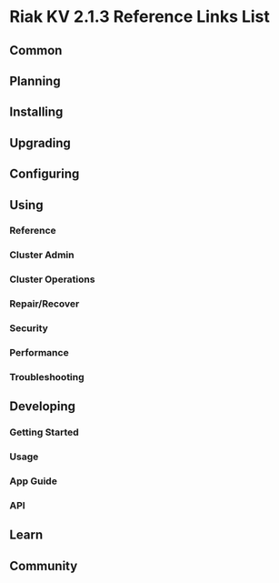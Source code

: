 
# Riak KV 2.1.3 Reference Links List

## Common

[downloads]: {{<baseurl>}}riak/kv/2.1.1/downloads/
[install index]: {{<baseurl>}}riak/kv/2.1.1/setup/installing
[upgrade index]: {{<baseurl>}}riak/kv/2.1.1/upgrading
[plan index]: {{<baseurl>}}riak/kv/2.1.1/planning
[config index]: {{<baseurl>}}riak/kv/2.1.3/using/configuring/
[config reference]: {{<baseurl>}}riak/kv/2.1.1/configuring/reference/
[manage index]: {{<baseurl>}}riak/kv/2.1.1/using/managing
[performance index]: {{<baseurl>}}riak/kv/2.1.1/using/performance
[glossary vnode]: {{<baseurl>}}riak/kv/2.1.1/learn/glossary/#vnode
[contact basho]: http://basho.com/contact/

## Planning

[plan index]: {{<baseurl>}}riak/kv/2.1.1/setup/planning
[plan start]: {{<baseurl>}}riak/kv/2.1.1/setup/planning/start
[plan backend]: {{<baseurl>}}riak/kv/2.1.1/setup/planning/backend
[plan backend bitcask]: {{<baseurl>}}riak/kv/2.1.1/setup/planning/backend/bitcask
[plan backend leveldb]: {{<baseurl>}}riak/kv/2.1.1/setup/planning/backend/leveldb
[plan backend memory]: {{<baseurl>}}riak/kv/2.1.1/setup/planning/backend/memory
[plan backend multi]: {{<baseurl>}}riak/kv/2.1.1/setup/planning/backend/multi
[plan cluster capacity]: {{<baseurl>}}riak/kv/2.1.1/setup/planning/cluster-capacity
[plan bitcask capacity]: {{<baseurl>}}riak/kv/2.1.1/setup/planning/bitcask-capacity-calc
[plan best practices]: {{<baseurl>}}riak/kv/2.1.1/setup/planning/best-practices
[plan future]: {{<baseurl>}}riak/kv/2.1.1/setup/planning/future

## Installing

[install index]: {{<baseurl>}}riak/kv/2.1.1/setup/installing
[install aws]: {{<baseurl>}}riak/kv/2.1.1/setup/installing/amazon-web-services
[install debian & ubuntu]: {{<baseurl>}}riak/kv/2.1.1/setup/installing/debian-ubuntu
[install freebsd]: {{<baseurl>}}riak/kv/2.1.1/setup/installing/freebsd
[install mac osx]: {{<baseurl>}}riak/kv/2.1.1/setup/installing/mac-osx
[install rhel & centos]: {{<baseurl>}}riak/kv/2.1.1/setup/installing/rhel-centos
[install smartos]: {{<baseurl>}}riak/kv/2.1.1/setup/installing/smartos
[install solaris]: {{<baseurl>}}riak/kv/2.1.1/setup/installing/solaris
[install suse]: {{<baseurl>}}riak/kv/2.1.1/setup/installing/suse
[install windows azure]: {{<baseurl>}}riak/kv/2.1.1/setup/installing/windows-azure

[install source index]: {{<baseurl>}}riak/kv/2.1.1/setup/installing/source
[install source erlang]: {{<baseurl>}}riak/kv/2.1.1/setup/installing/source/erlang
[install source jvm]: {{<baseurl>}}riak/kv/2.1.1/setup/installing/source/jvm

[install verify]: {{<baseurl>}}riak/kv/2.1.1/setup/installing/verify

## Upgrading

[upgrade index]: {{<baseurl>}}riak/kv/2.1.1/setup/upgrading
[upgrade checklist]: {{<baseurl>}}riak/kv/2.1.1/setup/upgrading/checklist
[upgrade version]: {{<baseurl>}}riak/kv/2.1.1/setup/upgrading/version
[upgrade cluster]: {{<baseurl>}}riak/kv/2.1.1/setup/upgrading/cluster
[upgrade mdc]: {{<baseurl>}}riak/kv/2.1.1/setup/upgrading/multi-datacenter
[upgrade downgrade]: {{<baseurl>}}riak/kv/2.1.1/setup/downgrade

## Configuring

[config index]: {{<baseurl>}}riak/kv/2.1.1/configuring
[config basic]: {{<baseurl>}}riak/kv/2.1.1/configuring/basic
[config backend]: {{<baseurl>}}riak/kv/2.1.1/configuring/backend
[config manage]: {{<baseurl>}}riak/kv/2.1.1/configuring/managing
[config reference]: {{<baseurl>}}riak/kv/2.1.1/configuring/reference/
[config strong consistency]: {{<baseurl>}}riak/kv/2.1.1/configuring/strong-consistency
[config load balance]: {{<baseurl>}}riak/kv/2.1.1/configuring/load-balancing-proxy
[config mapreduce]: {{<baseurl>}}riak/kv/2.1.1/configuring/mapreduce
[config search]: {{<baseurl>}}riak/kv/2.1.1/configuring/search/

[config v3 mdc]: {{<baseurl>}}riak/kv/2.1.1/configuring/v3-multi-datacenter
[config v3 nat]: {{<baseurl>}}riak/kv/2.1.1/configuring/v3-multi-datacenter/nat
[config v3 quickstart]: {{<baseurl>}}riak/kv/2.1.1/configuring/v3-multi-datacenter/quick-start
[config v3 ssl]: {{<baseurl>}}riak/kv/2.1.1/configuring/v3-multi-datacenter/ssl

[config v2 mdc]: {{<baseurl>}}riak/kv/2.1.1/configuring/v2-multi-datacenter
[config v2 nat]: {{<baseurl>}}riak/kv/2.1.1/configuring/v2-multi-datacenter/nat
[config v2 quickstart]: {{<baseurl>}}riak/kv/2.1.1/configuring/v2-multi-datacenter/quick-start
[config v2 ssl]: {{<baseurl>}}riak/kv/2.1.1/configuring/v2-multi-datacenter/ssl

## Using

[use index]: {{<baseurl>}}riak/kv/2.1.1/using/
[use admin commands]: {{<baseurl>}}riak/kv/2.1.1/using/cluster-admin-commands
[use running cluster]: {{<baseurl>}}riak/kv/2.1.1/using/running-a-cluster

### Reference

[use ref custom code]: {{<baseurl>}}riak/kv/2.1.1/using/reference/custom-code
[use ref handoff]: {{<baseurl>}}riak/kv/2.1.1/using/reference/handoff
[use ref monitoring]: {{<baseurl>}}riak/kv/2.1.1/using/reference/statistics-monitoring
[use ref search]: {{<baseurl>}}riak/kv/2.1.1/using/reference/search
[use ref 2i]: {{<baseurl>}}riak/kv/2.1.1/using/reference/secondary-indexes
[use ref snmp]: {{<baseurl>}}riak/kv/2.1.1/using/reference/snmp
[use ref strong consistency]: {{<baseurl>}}riak/kv/2.1.3/using/reference/strong-consistency
[use ref jmx]: {{<baseurl>}}riak/kv/2.1.1/using/reference/jmx
[use ref obj del]: {{<baseurl>}}riak/kv/2.1.1/using/reference/object-deletion/
[use ref v3 mdc]: {{<baseurl>}}riak/kv/2.1.1/using/reference/v3-multi-datacenter
[use ref v2 mdc]: {{<baseurl>}}riak/kv/2.1.1/using/reference/v2-multi-datacenter

### Cluster Admin

[use admin index]: {{<baseurl>}}riak/kv/2.1.1/using/admin/
[use admin commands]: {{<baseurl>}}riak/kv/2.1.1/using/admin/commands/
[use admin riak cli]: {{<baseurl>}}riak/kv/2.1.1/using/admin/riak-cli/
[use admin riak-admin]: {{<baseurl>}}riak/kv/2.1.1/using/admin/riak-admin/
[use admin riak control]: {{<baseurl>}}riak/kv/2.1.1/using/admin/riak-control/

### Cluster Operations

[cluster ops add remove node]: {{<baseurl>}}riak/kv/2.1.1/using/cluster-operations/adding-removing-nodes
[cluster ops inspect node]: {{<baseurl>}}riak/kv/2.1.1/using/cluster-operations/inspecting-node
[cluster ops change info]: {{<baseurl>}}riak/kv/2.1.1/using/cluster-operations/changing-cluster-info
[cluster ops load balance]: {{<baseurl>}}riak/kv/2.1.1/configuring/load-balancing-proxy
[cluster ops bucket types]: {{<baseurl>}}riak/kv/2.1.1/using/cluster-operations/bucket-types
[cluster ops handoff]: {{<baseurl>}}riak/kv/2.1.1/using/cluster-operations/handoff
[cluster ops log]: {{<baseurl>}}riak/kv/2.1.1/using/cluster-operations/logging
[cluster ops obj del]: {{<baseurl>}}riak/kv/2.1.1/using/reference/object-deletion
[cluster ops backup]: {{<baseurl>}}riak/kv/2.1.1/using/cluster-operations/backing-up
[cluster ops mdc]: {{<baseurl>}}riak/kv/2.1.1/using/cluster-operations/v3-multi-datacenter
[cluster ops strong consistency]: {{<baseurl>}}riak/kv/2.1.1/using/cluster-operations/strong-consistency
[cluster ops 2i]: {{<baseurl>}}riak/kv/2.1.1/using/reference/secondary-indexes
[cluster ops v3 mdc]: {{<baseurl>}}riak/kv/2.1.1/using/cluster-operations/v3-multi-datacenter
[cluster ops v2 mdc]: {{<baseurl>}}riak/kv/2.1.1/using/cluster-operations/v2-multi-datacenter

### Repair/Recover

[repair recover index]: {{<baseurl>}}riak/kv/2.1.1/using/repair-recovery
[repair recover index]: {{<baseurl>}}riak/kv/2.1.1/using/repair-recovery/failure-recovery/

### Security

[security index]: {{<baseurl>}}riak/kv/2.1.1/using/security/
[security basics]: {{<baseurl>}}riak/kv/2.1.1/using/security/basics
[security managing]: {{<baseurl>}}riak/kv/2.1.1/using/security/managing-sources/

### Performance

[perf index]: {{<baseurl>}}riak/kv/2.1.1/using/performance/
[perf benchmark]: {{<baseurl>}}riak/kv/2.1.1/using/performance/benchmarking
[perf open files]: {{<baseurl>}}riak/kv/2.1.1/using/performance/open-files-limit/
[perf erlang]: {{<baseurl>}}riak/kv/2.1.1/using/performance/erlang
[perf aws]: {{<baseurl>}}riak/kv/2.1.1/using/performance/amazon-web-services
[perf latency checklist]: {{<baseurl>}}riak/kv/2.1.1/using/performance/latency-reduction

### Troubleshooting

[troubleshoot http]: {{<baseurl>}}riak/kv/2.1.1/using/troubleshooting/http-204

## Developing

[dev index]: {{<baseurl>}}riak/kv/2.1.1/developing
[dev client libraries]: {{<baseurl>}}riak/kv/2.1.1/developing/client-libraries
[dev data model]: {{<baseurl>}}riak/kv/2.1.1/developing/data-modeling
[dev data types]: {{<baseurl>}}riak/kv/2.1.1/developing/data-types
[dev kv model]: {{<baseurl>}}riak/kv/2.1.1/developing/key-value-modeling

### Getting Started

[getting started]: {{<baseurl>}}riak/kv/2.1.1/developing/getting-started
[getting started java]: {{<baseurl>}}riak/kv/2.1.1/developing/getting-started/java
[getting started ruby]: {{<baseurl>}}riak/kv/2.1.1/developing/getting-started/ruby
[getting started python]: {{<baseurl>}}riak/kv/2.1.1/developing/getting-started/python
[getting started php]: {{<baseurl>}}riak/kv/2.1.1/developing/getting-started/php
[getting started csharp]: {{<baseurl>}}riak/kv/2.1.1/developing/getting-started/csharp
[getting started nodejs]: {{<baseurl>}}riak/kv/2.1.1/developing/getting-started/nodejs
[getting started erlang]: {{<baseurl>}}riak/kv/2.1.1/developing/getting-started/erlang
[getting started golang]: {{<baseurl>}}riak/kv/2.1.1/developing/getting-started/golang

[obj model java]: {{<baseurl>}}riak/kv/2.1.1/developing/getting-started/java/object-modeling
[obj model ruby]: {{<baseurl>}}riak/kv/2.1.1/developing/getting-started/ruby/object-modeling
[obj model python]: {{<baseurl>}}riak/kv/2.1.1/developing/getting-started/python/object-modeling
[obj model csharp]: {{<baseurl>}}riak/kv/2.1.1/developing/getting-started/csharp/object-modeling
[obj model nodejs]: {{<baseurl>}}riak/kv/2.1.1/developing/getting-started/nodejs/object-modeling
[obj model erlang]: {{<baseurl>}}riak/kv/2.1.1/developing/getting-started/erlang/object-modeling
[obj model golang]: {{<baseurl>}}riak/kv/2.1.1/developing/getting-started/golang/object-modeling

### Usage

[usage index]: {{<baseurl>}}riak/kv/2.1.1/developing/usage
[usage bucket types]: {{<baseurl>}}riak/kv/2.1.1/developing/usage/bucket-types
[usage commit hooks]: {{<baseurl>}}riak/kv/2.1.1/developing/usage/commit-hooks
[usage conflict resolution]: {{<baseurl>}}riak/kv/2.1.1/developing/usage/conflict-resolution
[usage content types]: {{<baseurl>}}riak/kv/2.1.1/developing/usage/content-types
[usage create objects]: {{<baseurl>}}riak/kv/2.1.1/developing/usage/creating-objects
[usage custom extractors]: {{<baseurl>}}riak/kv/2.1.1/developing/usage/custom-extractors
[usage delete objects]: {{<baseurl>}}riak/kv/2.1.1/developing/usage/deleting-objects
[usage mapreduce]: {{<baseurl>}}riak/kv/2.1.1/developing/usage/mapreduce
[usage search]: {{<baseurl>}}riak/kv/2.1.1/developing/usage/search
[usage search schema]: {{<baseurl>}}riak/kv/2.1.1/developing/usage/search-schemas
[usage search data types]: {{<baseurl>}}riak/kv/2.1.1/developing/usage/searching-data-types
[usage 2i]: {{<baseurl>}}riak/kv/2.1.1/developing/usage/secondary-indexes
[usage update objects]: {{<baseurl>}}riak/kv/2.1.1/developing/usage/updating-objects

### App Guide

[apps mapreduce]: {{<baseurl>}}riak/kv/2.1.1/developing/app-guide/advanced-mapreduce
[apps replication properties]: {{<baseurl>}}riak/kv/2.1.1/developing/app-guide/replication-properties
[apps strong consistency]: {{<baseurl>}}riak/kv/2.1.1/developing/app-guide/strong-consistency

### API

[dev api backend]: {{<baseurl>}}riak/kv/2.1.1/developing/api/backend
[dev api http]: {{<baseurl>}}riak/kv/2.1.1/developing/api/http
[dev api http status]: {{<baseurl>}}riak/kv/2.1.1/developing/api/http/status
[dev api pbc]: {{<baseurl>}}riak/kv/2.1.1/developing/api/protocol-buffers/

## Learn

[learn new nosql]: {{<baseurl>}}riak/kv/learn/new-to-nosql
[learn use cases]: {{<baseurl>}}riak/kv/learn/use-cases
[learn why riak]: {{<baseurl>}}riak/kv/learn/why-riak-kv

[glossary]: {{<baseurl>}}riak/kv/2.1.1/learn/glossary/
[glossary aae]: {{<baseurl>}}riak/kv/2.1.1/learn/glossary/#active-anti-entropy-aae
[glossary read rep]: {{<baseurl>}}riak/kv/2.1.1/learn/glossary/#read-repair
[glossary vnode]: {{<baseurl>}}riak/kv/2.1.1/learn/glossary/#vnode

[concept aae]: {{<baseurl>}}riak/kv/2.1.1/learn/concepts/active-anti-entropy/
[concept buckets]: {{<baseurl>}}riak/kv/2.1.1/learn/concepts/buckets
[concept cap neg]: {{<baseurl>}}riak/kv/2.1.1/learn/concepts/capability-negotiation
[concept causal context]: {{<baseurl>}}riak/kv/2.1.1/learn/concepts/causal-context
[concept clusters]: {{<baseurl>}}riak/kv/2.1.1/learn/concepts/clusters/
[concept crdts]: {{<baseurl>}}riak/kv/2.1.1/learn/concepts/crdts
[concept eventual consistency]: {{<baseurl>}}riak/kv/2.1.1/learn/concepts/eventual-consistency
[concept keys objects]: {{<baseurl>}}riak/kv/2.1.1/learn/concepts/keys-and-objects
[concept replication]: {{<baseurl>}}riak/kv/2.1.1/learn/concepts/replication
[concept strong consistency]: {{<baseurl>}}riak/kv/2.1.1/using/reference/strong-consistency
[concept vnodes]: {{<baseurl>}}riak/kv/2.1.1/learn/concepts/vnodes

## Community

[community]: {{<baseurl>}}community
[community projects]: {{<baseurl>}}community/projects
[reporting bugs]: {{<baseurl>}}community/reporting-bugs
[taishi]: {{<baseurl>}}community/taishi

